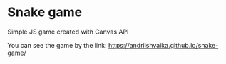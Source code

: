 # Snake game

Simple JS game created with Canvas API

You can see the game by the link: https://andriishvaika.github.io/snake-game/
